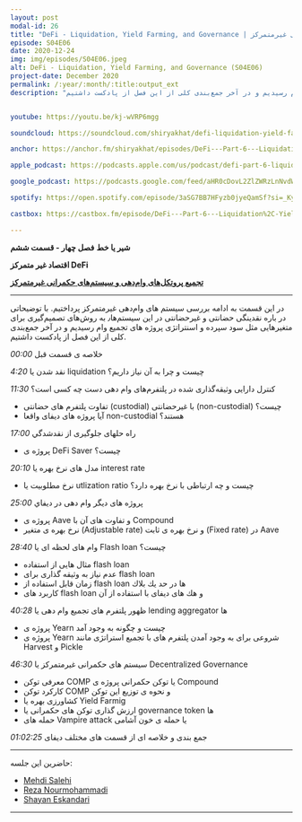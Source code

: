 ```yaml
---
layout: post
modal-id: 26
title: "DeFi - Liquidation, Yield Farming, and Governance | تجمیع پروتکل‌‌های وام‌دهی و سيستم‌های حكمرانی غيرمتمركز (S04E06)"
episode: S04E06
date: 2020-12-24
img: img/episodes/S04E06.jpeg
alt: DeFi - Liquidation, Yield Farming, and Governance (S04E06)
project-date: December 2020
permalink: /:year/:month/:title:output_ext
description: "در این قسمت به ادامه بررسی سیستم های وام‌دهی غیر‌متمرکز پرداختیم. با توضیحاتی در باره نقدینگی حضانتی و غیر‌حضانتی در این سیستم‌ها٫ به روش‌های تصمیم‌گیری برای متغیر‌هایی مثل سود سپرده و اسنتراتژی پروژه های تجمیع وام رسیدیم و در آخر جمع‌بندی کلی از این فصل از پادکست داشتیم. "


youtube: https://youtu.be/kj-wVRP6mgg

soundcloud: https://soundcloud.com/shiryakhat/defi-liquidation-yield-farming-and-governance-s04e06

anchor: https://anchor.fm/shiryakhat/episodes/DeFi---Part-6---Liquidation--Yield-Farming--and-Governance-S04E06-eo693m

apple_podcast: https://podcasts.apple.com/us/podcast/defi-part-6-liquidation-yield-farming-governance-s04e06/id1221206951

google_podcast: https://podcasts.google.com/feed/aHR0cDovL2ZlZWRzLnNvdW5kY2xvdWQuY29tL3VzZXJzL3NvdW5kY2xvdWQ6dXNlcnM6MjYyMzE4MTEzL3NvdW5kcy5yc3M/episode/NGI1ZDU0NzUtZjlkMi00ZmU2LWI5OWMtMjNiZDBmZmFjMDI2?sa=X&ved=0CA0QkfYCahcKEwiYsfu38uXtAhUAAAAAHQAAAAAQAQ

spotify: https://open.spotify.com/episode/3aSG7BB7HFyzb0jyeQamSf?si=_Ky--prWR5KHdJhJG2j2cA

castbox: https://castbox.fm/episode/DeFi---Part-6---Liquidation%2C-Yield-Farming%2C-and-Governance-(S04E06)-id2539522-id339183634?utm_source=website&utm_medium=dlink&utm_campaign=web_share&utm_content=DeFi%20-%20Part%206%20-%20Liquidation%2C%20Yield%20Farming%2C%20and%20Governance%20(S04E06)-CastBox_FM

---
```


**شیر یا خط**
**فصل چهار - قسمت ششم**

**اقتصاد غیر متمرکز DeFi**

**[تجمیع پروتکل‌‌های وام‌دهی و سيستم‌های حكمرانی غيرمتمركز](https://shiryakhat.net/2020/12/defi-yield-aggregators-governance.html)**

-------------------------------------------------------

در این قسمت به ادامه بررسی سیستم های وام‌دهی غیر‌متمرکز پرداختیم. با توضیحاتی در باره نقدینگی حضانتی و غیر‌حضانتی در این سیستم‌ها٫ به روش‌های تصمیم‌گیری برای متغیر‌هایی مثل سود سپرده و اسنتراتژی پروژه های تجمیع وام رسیدیم و در آخر جمع‌بندی کلی از این فصل از پادکست داشتیم.


*00:00* خلاصه ی قسمت قبل

*4:20* نقد شدن يا liquidation چيست و چرا به آن نياز داريم؟

*11:30* كنترل دارايی وثيقه‌گذاری شده در پلتفرم‌های وام دهی دست چه كسی است؟
  - تفاوت پلتفرم های حضانتی (custodial) با غيرحضانتی (non-custodial) چيست؟
  - آيا پروژه های ديفای واقعا non-custodial هستند؟

*17:00* راه حلهای جلوگيری از نقدشدگي
  - پروژه ی DeFi Saver چيست؟
 
*20:10* مدل های نرخ بهره يا interest rate
  - نرخ مطلوبيت يا utlization ratio چيست و چه ارتباطی با نرخ بهره دارد؟

*25:00* پروژه های ديگر وام دهی در ديفاي
  - پروژه ی Aave و تفاوت های آن با Compound
  - نرخ بهره ی متغير (Adjustable rate) و نرخ بهره ی ثابت (Fixed rate) در Aave

*28:40* وام های لحظه ای يا Flash loan چيست؟ 
  - مثال هايی از استفاده flash loan
  - عدم نياز به وثيقه گذاری برای flash loan
  - زمان قابل استفاده از flash loan ها در حد يك بلاك
  - كاربرد های flash loan و هك های ديفای با استفاده از  آن

*40:28* ظهور پلتفرم های تجميع وام دهی يا lending aggregator ها
  - پروژه ی Yearn چيست و  چگونه به وجود آمد
  - پروژه ی Yearn شروعی برای به وجود آمدن پلتفرم های با تجميع استراتژی مانند Harvest و Pickle

*46:30* سيستم های حكمرانی غيرمتمركز  يا Decentralized Governance
  - معرفی توكن COMP يا توكن حكمرانی پروژه ی Compound
  - كاركرد توكن COMP و نحوه ی توزيع اين توكن
  - كشاورزی بهره يا Yield Farmig
  - ارزش گذاری توكن های حكمرانی يا governance token ها
  - حمله های Vampire attack يا حمله ی خون آشامی

*01:02:25* جمع بندی و خلاصه ای از قسمت های مختلف ديفای

------------
  حاضرین این جلسه:
  
- [Mehdi Salehi](https://twitter.com/GreatSaoshyant)
- [Reza Nourmohammadi](https://www.instagram.com/rezanmmd/)
- [Shayan Eskandari](https://twitter.com/sbetamc) 

-----------------------------------------------------------------------
